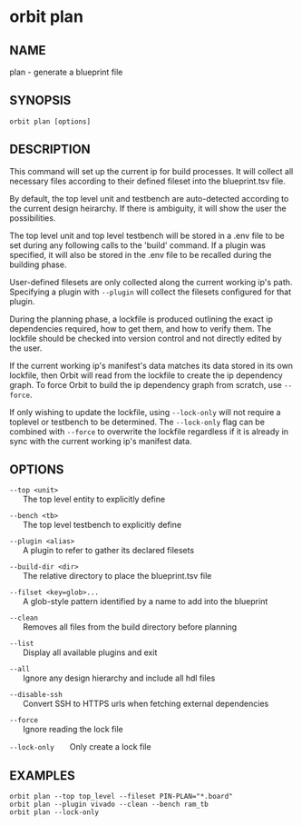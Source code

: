 # __orbit plan__

## __NAME__

plan - generate a blueprint file 

## __SYNOPSIS__

```
orbit plan [options]
```

## __DESCRIPTION__

This command will set up the current ip for build processes. It will collect
all necessary files according to their defined fileset into the 
blueprint.tsv file.
  
By default, the top level unit and testbench are auto-detected according to
the current design heirarchy. If there is ambiguity, it will show the user
the possibilities.
  
The top level unit and top level testbench will be stored in a .env file to
be set during any following calls to the 'build' command. If a plugin was
specified, it will also be stored in the .env file to be recalled during the
building phase.
  
User-defined filesets are only collected along the current working ip's 
path. Specifying a plugin with `--plugin` will collect the filesets 
configured for that plugin.
  
During the planning phase, a lockfile is produced outlining the exact ip
dependencies required, how to get them, and how to verify them. The lockfile
should be checked into version control and not directly edited by the user.
  
If the current working ip's manifest's data matches its data stored in its
own lockfile, then Orbit will read from the lockfile to create the ip
dependency graph. To force Orbit to build the ip dependency graph from
scratch, use `--force`.
  
If only wishing to update the lockfile, using `--lock-only` will not require
a toplevel or testbench to be determined. The `--lock-only` flag can be
combined with `--force` to overwrite the lockfile regardless if it is
already in sync with the current working ip's manifest data.

## __OPTIONS__

`--top <unit>`  
      The top level entity to explicitly define
  
`--bench <tb>`  
      The top level testbench to explicitly define
   
`--plugin <alias>`  
      A plugin to refer to gather its declared filesets
  
`--build-dir <dir>`  
      The relative directory to place the blueprint.tsv file
  
`--filset <key=glob>...`  
      A glob-style pattern identified by a name to add into the blueprint    
  
`--clean`  
      Removes all files from the build directory before planning
  
`--list`  
      Display all available plugins and exit
 
`--all`  
      Ignore any design hierarchy and include all hdl files
 
`--disable-ssh`  
      Convert SSH to HTTPS urls when fetching external dependencies
 
`--force`  
      Ignore reading the lock file
  
`--lock-only`
      Only create a lock file

## __EXAMPLES__

```
orbit plan --top top_level --fileset PIN-PLAN="*.board"
orbit plan --plugin vivado --clean --bench ram_tb
orbit plan --lock-only
```